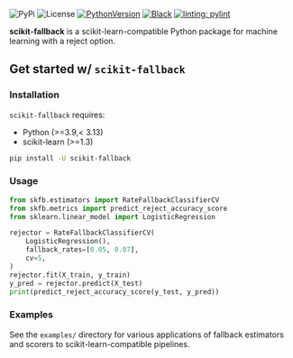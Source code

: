 ![PyPi](https://img.shields.io/pypi/v/scikit-fallback)
![License](https://img.shields.io/badge/License-BSD_3--Clause-blue.svg)
[![PythonVersion](https://img.shields.io/badge/python-3.8%20%7C%203.9%20%7C%203.10%20%7C%203.11%20%7C%203.12-blue)](https://www.python.org/downloads/release/python-3913/)
[![Black](https://img.shields.io/badge/code%20style-black-000000.svg)](https://github.com/psf/black)
[![linting: pylint](https://img.shields.io/badge/linting-pylint-yellowgreen)](https://github.com/PyCQA/pylint)

**scikit-fallback** is a scikit-learn-compatible Python package for machine learning
with a reject option.

## Get started w/ `scikit-fallback`

### Installation
`scikit-fallback` requires:
* Python (>=3.9,< 3.13)
* scikit-learn (>=1.3)

```bash
pip install -U scikit-fallback
```

### Usage
```python
from skfb.estimators import RateFallbackClassifierCV
from skfb.metrics import predict_reject_accuracy_score
from sklearn.linear_model import LogisticRegression

rejector = RateFallbackClassifierCV(
    LogisticRegression(),
    fallback_rates=[0.05, 0.07],
    cv=5,
)
rejector.fit(X_train, y_train)
y_pred = rejector.predict(X_test)
print(predict_reject_accuracy_score(y_test, y_pred))
```

### Examples

See the `examples/` directory for various applications of fallback estimators and
scorers to scikit-learn-compatible pipelines.

